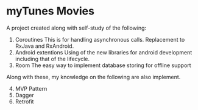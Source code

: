 # myTunes Movies
A project created along with self-study of the following:

1. Coroutines
	This is for handling asynchronous calls. Replacement to RxJava and RxAndroid.
2. Android extentions
	Using of the new libraries for android development including that of the lifecycle.
3. Room
	The easy way to implement database storing for offline support


Along with these, my knowledge on the following are also implement. 

4. MVP Pattern
5. Dagger
6. Retrofit





